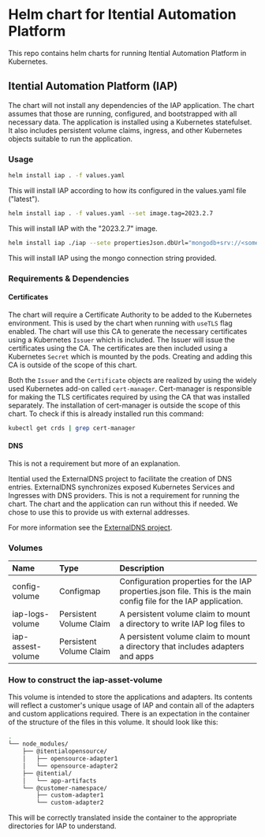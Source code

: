 # Helm chart for Itential Automation Platform

This repo contains helm charts for running Itential Automation Platform in Kubernetes.

## Itential Automation Platform (IAP)

The chart will not install any dependencies of the IAP application. The chart assumes that those are
running, configured, and bootstrapped with all necessary data. The application is installed using a
Kubernetes statefulset. It also includes persistent volume claims, ingress, and other Kubernetes
objects suitable to run the application.

### Usage

```bash
helm install iap . -f values.yaml
```

This will install IAP according to how its configured in the values.yaml file ("latest").

```bash
helm install iap . -f values.yaml --set image.tag=2023.2.7
```

This will install IAP with the "2023.2.7" image.

```bash
helm install iap ./iap --sete propertiesJson.dbUrl="mongodb+srv://<some-username>:<some-password>@<some-mongo-url>"
```

This will install IAP using the mongo connection string provided.

### Requirements & Dependencies

#### Certificates

The chart will require a Certificate Authority to be added to the Kubernetes environment. This is
used by the chart when running with `useTLS` flag enabled. The chart will use this CA to generate
the necessary certificates using a Kubernetes `Issuer` which is included. The Issuer will issue the
certificates using the CA. The certificates are then included using a Kubernetes `Secret` which is
mounted by the pods. Creating and adding this CA is outside of the scope of this chart.

Both the `Issuer` and the `Certificate` objects are realized by using the widely used Kubernetes
add-on called `cert-manager`. Cert-manager is responsible for making the TLS certificates required
by using the CA that was installed separately. The installation of cert-manager is outside the scope
of this chart. To check if this is already installed run this command:

```bash
kubectl get crds | grep cert-manager
```

#### DNS

This is not a requirement but more of an explanation.

Itential used the ExternalDNS project to facilitate the creation of DNS entries. ExternalDNS
synchronizes exposed Kubernetes Services and Ingresses with DNS providers. This is not a
requirement for running the chart. The chart and the application can run without this if needed. We
chose to use this to provide us with external addresses.

For more information see the [ExternalDNS project](https://github.com/kubernetes-sigs/external-dns).

### Volumes

| Name | Type | Description |
|:-----|:-----|:------------|
| config-volume     | Configmap               | Configuration properties for the IAP properties.json file. This is the main config file for the IAP application. |
| iap-logs-volume   | Persistent Volume Claim | A persistent volume claim to mount a directory to write IAP log files to                                               |
| iap-assest-volume | Persistent Volume Claim | A persistent volume claim to mount a directory that includes adapters and apps                                         |

### How to construct the iap-asset-volume

This volume is intended to store the applications and adapters. Its contents will reflect a customer's unique usage of IAP and contain all of the adapters and custom applications required. There is an expectation in the container of the structure of the files in this volume. It should look like this:

```bash
.
└── node_modules/
    ├── @itentialopensource/
    │   ├── opensource-adapter1
    │   └── opensource-adapter2
    ├── @itential/
    │   └── app-artifacts
    └── @customer-namespace/
        ├── custom-adapter1
        └── custom-adapter2
```

This will be correctly translated inside the container to the appropriate directories for IAP to understand.
